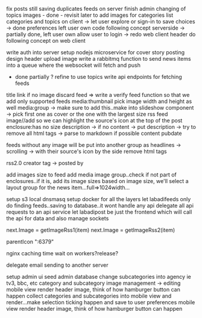 <!-- setup image server -->
<!-- http://images.labadipost.com/display?url=https://cdn.pixabay.com/photo/2016/11/08/05/37/adult-1807554_960_720.jpg&w=500&h=300&op=resize&upscale=0 -->
<!-- setup bundle loader and code splitting for webpack -> couldn't still achieve that coupled with maintaining ssr -->

fix posts still saving duplicates feeds on server
finish admin changing of topics images - done - revisit later to add images for categories
list categories and topics on client -> let user explore or sign-in to save choices -> done preferences left user own
code following concept serverside -> partially done, left user own
allow user to login ->
redo web client header
do following concept on web client

write auth into server
setup nodejs microservice for cover story posting
design header
upload image
write a rabbitmq function to send news items into a queue where the websocket will fetch and push
  - done partially ? refine to use topics
write api endpoints for fetching feeds

title
link
if no image discard feed => write a verify feed function so that we add only supported feeds
    media:thumbnail pick image width and height as well
    media:group -> make sure to add this..make into slideshow component -> pick first one as cover or the one with the largest size rss feed image//add so we can highlight the source's icon at the top of the post
    enclosure:has no size
description -> if no content -> put description -> try to remove all html tags -> parse to markdown if possible
content
pubdate

feeds without any image will be put into another group as headlines -> scrolling -> with their source's icon by the side
remove html tags

rss2.0 creator tag -> posted by

add images size to feed
add media image group..check if not part of enclosures..if it is, add its image sizes
based on image size, we'll select a layout group for the news item...full=>1024width...

setup s3 local
dnsmasq
setup docker for all the layers
let labadifeeds only do finding feeds..saving to database..it wont handle any api
delegate all api requests to an api service
let labadipost be just the frontend which will call the api for data and also manage sockets


next.Image = getImageRss1(item)
next.Image = getImageRss2(item)

parentIcon
":6379"

nginx caching
time wait on workers?release?

delegate email sending to another server

setup admin ui
seed admin database
change subcategories into agency ie tv3, bbc, etc
category and subcategory image management -> editing
mobile view render header image, think of how hamburger button can happen
collect categories and subcategories into mobile view and render...make selection ticking happen and save to user preferences
mobile view render header image, think of how hamburger button can happen
